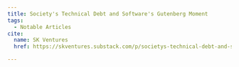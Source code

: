 ```yaml
---
title: Society's Technical Debt and Software's Gutenberg Moment
tags:
  - Notable Articles
cite:
  name: SK Ventures
  href: https://skventures.substack.com/p/societys-technical-debt-and-softwares

---
```

